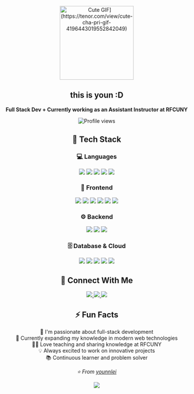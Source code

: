 <!-- Animated Header --> <p align="center">  </p> <!-- Profile GIF --> <p align="center"> <img src="[https://media.tenor.com/your-gif-direct-url/tenor.gif" width="200" alt="Cute GIF](https://tenor.com/view/cute-cha-pri-gif-4196443019552842049)"/> </p> <h2 align="center"> this is youn :D </h2> <p align="center"> <strong>Full Stack Dev + Currently working as an Assistant Instructor at RFCUNY</strong> </p> <!-- Profile Views Counter --> <p align="center"> <img src="https://komarev.com/ghpvc/?username=younnlei&color=blueviolet&style=for-the-badge" alt="Profile views"/> </p>



<!-- Tech Stack --> <h2 align="center">🚀 Tech Stack</h2> <h3 align="center">💻 Languages</h3> <p align="center"> <img src="https://img.shields.io/badge/-TypeScript-3178C6?style=for-the-badge&logo=typescript&logoColor=white"/> <img src="https://img.shields.io/badge/-JavaScript-F7DF1E?style=for-the-badge&logo=javascript&logoColor=black"/> <img src="https://img.shields.io/badge/-HTML5-E34F26?style=for-the-badge&logo=html5&logoColor=white"/> <img src="https://img.shields.io/badge/-Java-007396?style=for-the-badge&logo=openjdk&logoColor=white"/> <img src="https://img.shields.io/badge/-Python-3776AB?style=for-the-badge&logo=python&logoColor=white"/> </p> <h3 align="center">🎨 Frontend</h3> <p align="center"> <img src="https://img.shields.io/badge/-React-61DAFB?style=for-the-badge&logo=react&logoColor=black"/> <img src="https://img.shields.io/badge/-Vue.js-4FC08D?style=for-the-badge&logo=vue.js&logoColor=white"/> <img src="https://img.shields.io/badge/-CSS3-1572B6?style=for-the-badge&logo=css3&logoColor=white"/> <img src="https://img.shields.io/badge/-SCSS-CC6699?style=for-the-badge&logo=sass&logoColor=white"/> <img src="https://img.shields.io/badge/-Tailwind%20CSS-06B6D4?style=for-the-badge&logo=tailwind-css&logoColor=white"/> <img src="https://img.shields.io/badge/-Material%20UI-007FFF?style=for-the-badge&logo=mui&logoColor=white"/> </p> <h3 align="center">⚙️ Backend</h3> <p align="center"> <img src="https://img.shields.io/badge/-Node.js-339933?style=for-the-badge&logo=node.js&logoColor=white"/> <img src="https://img.shields.io/badge/-Express-000000?style=for-the-badge&logo=express&logoColor=white"/> <img src="https://img.shields.io/badge/-Spring%20Boot-6DB33F?style=for-the-badge&logo=spring&logoColor=white"/> </p> <h3 align="center">🗄️ Database & Cloud</h3> <p align="center"> <img src="https://img.shields.io/badge/-PostgreSQL-4169E1?style=for-the-badge&logo=postgresql&logoColor=white"/> <img src="https://img.shields.io/badge/-MongoDB-47A248?style=for-the-badge&logo=mongodb&logoColor=white"/> <img src="https://img.shields.io/badge/-AWS%20S3-FF9900?style=for-the-badge&logo=amazon-s3&logoColor=white"/> <img src="https://img.shields.io/badge/-Vercel-000000?style=for-the-badge&logo=vercel&logoColor=white"/> <img src="https://img.shields.io/badge/-AWS-FF9900?style=for-the-badge&logo=amazon-aws&logoColor=white"/> </p>

<!-- Connect with Me --> <h2 align="center">🤝 Connect With Me</h2> <p align="center"> <a href="https://www.linkedin.com/in/your-linkedin/"> <img src="https://img.shields.io/badge/-LinkedIn-0077B5?style=for-the-badge&logo=linkedin&logoColor=white"/> </a> <a href="mailto:your-email@example.com"> <img src="https://img.shields.io/badge/-Email-D14836?style=for-the-badge&logo=gmail&logoColor=white"/> </a> <a href="https://your-portfolio.com"> <img src="https://img.shields.io/badge/-Portfolio-FF5722?style=for-the-badge&logo=google-chrome&logoColor=white"/> </a> </p>
<!-- Fun Section --> <h2 align="center">⚡ Fun Facts</h2> <p align="center"> 🔭 I'm passionate about full-stack development<br/> 🌱 Currently expanding my knowledge in modern web technologies<br/> 👨‍🏫 Love teaching and sharing knowledge at RFCUNY<br/> 💡 Always excited to work on innovative projects<br/> 📚 Continuous learner and problem solver </p>
<p align="center"> <i>⭐️ From <a href="https://github.com/younnlei">younnlei</a></i> </p> <!-- Footer --> <p align="center"> <img src="https://capsule-render.vercel.app/api?type=waving&color=gradient&height=60&section=footer"/> </p>
